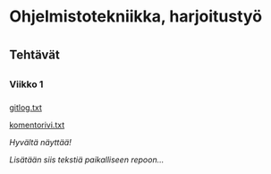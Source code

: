 # Ohjelmistotekniikka, harjoitustyö <h1>

## Tehtävät <h2>

### Viikko 1 <h3>
  
[gitlog.txt](https://github.com/2laJ2/ot-harjoitustyo/blob/master/laskarit/viikko1/gitlog.txt) 
  
[komentorivi.txt](https://github.com/2laJ2/ot-harjoitustyo/blob/master/laskarit/viikko1/komentorivi.txt) 

*Hyvältä näyttää!*

*Lisätään siis tekstiä paikalliseen repoon...*
